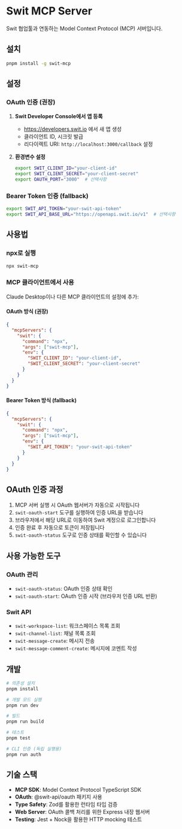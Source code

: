 # Swit MCP Server

Swit 협업툴과 연동하는 Model Context Protocol (MCP) 서버입니다.

## 설치

```bash
pnpm install -g swit-mcp
```

## 설정

### OAuth 인증 (권장)

1. **Swit Developer Console에서 앱 등록**
   - https://developers.swit.io 에서 새 앱 생성
   - 클라이언트 ID, 시크릿 발급
   - 리다이렉트 URI: `http://localhost:3000/callback` 설정

2. **환경변수 설정**
   ```bash
   export SWIT_CLIENT_ID="your-client-id"
   export SWIT_CLIENT_SECRET="your-client-secret"
   export OAUTH_PORT="3000"  # 선택사항
   ```

### Bearer Token 인증 (fallback)

```bash
export SWIT_API_TOKEN="your-swit-api-token"
export SWIT_API_BASE_URL="https://openapi.swit.io/v1"  # 선택사항
```

## 사용법

### npx로 실행

```bash
npx swit-mcp
```

### MCP 클라이언트에서 사용

Claude Desktop이나 다른 MCP 클라이언트의 설정에 추가:

#### OAuth 방식 (권장)

```json
{
  "mcpServers": {
    "swit": {
      "command": "npx",
      "args": ["swit-mcp"],
      "env": {
        "SWIT_CLIENT_ID": "your-client-id",
        "SWIT_CLIENT_SECRET": "your-client-secret"
      }
    }
  }
}
```

#### Bearer Token 방식 (fallback)

```json
{
  "mcpServers": {
    "swit": {
      "command": "npx",
      "args": ["swit-mcp"],
      "env": {
        "SWIT_API_TOKEN": "your-swit-api-token"
      }
    }
  }
}
```

## OAuth 인증 과정

1. MCP 서버 실행 시 OAuth 웹서버가 자동으로 시작됩니다
2. `swit-oauth-start` 도구를 실행하여 인증 URL을 받습니다
3. 브라우저에서 해당 URL로 이동하여 Swit 계정으로 로그인합니다
4. 인증 완료 후 자동으로 토큰이 저장됩니다
5. `swit-oauth-status` 도구로 인증 상태를 확인할 수 있습니다

## 사용 가능한 도구

### OAuth 관리

- `swit-oauth-status`: OAuth 인증 상태 확인
- `swit-oauth-start`: OAuth 인증 시작 (브라우저 인증 URL 반환)

### Swit API

- `swit-workspace-list`: 워크스페이스 목록 조회
- `swit-channel-list`: 채널 목록 조회
- `swit-message-create`: 메시지 전송
- `swit-message-comment-create`: 메시지에 코멘트 작성

## 개발

```bash
# 의존성 설치
pnpm install

# 개발 모드 실행
pnpm run dev

# 빌드
pnpm run build

# 테스트
pnpm test

# CLI 인증 (독립 실행용)
pnpm run auth
```

## 기술 스택

- **MCP SDK**: Model Context Protocol TypeScript SDK
- **OAuth**: @swit-api/oauth 패키지 사용
- **Type Safety**: Zod를 활용한 런타임 타입 검증
- **Web Server**: OAuth 콜백 처리를 위한 Express 내장 웹서버
- **Testing**: Jest + Nock을 활용한 HTTP mocking 테스트
